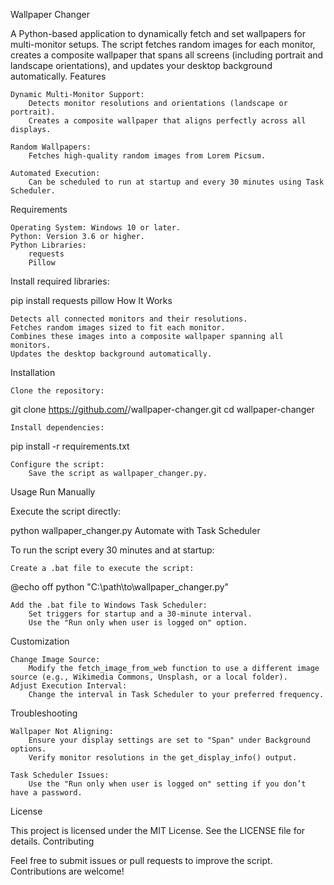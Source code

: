 Wallpaper Changer

A Python-based application to dynamically fetch and set wallpapers for multi-monitor setups. The script fetches random images for each monitor, creates a composite wallpaper that spans all screens (including portrait and landscape orientations), and updates your desktop background automatically.
Features

    Dynamic Multi-Monitor Support:
        Detects monitor resolutions and orientations (landscape or portrait).
        Creates a composite wallpaper that aligns perfectly across all displays.

    Random Wallpapers:
        Fetches high-quality random images from Lorem Picsum.

    Automated Execution:
        Can be scheduled to run at startup and every 30 minutes using Task Scheduler.

Requirements

    Operating System: Windows 10 or later.
    Python: Version 3.6 or higher.
    Python Libraries:
        requests
        Pillow

Install required libraries:

pip install requests pillow
How It Works

    Detects all connected monitors and their resolutions.
    Fetches random images sized to fit each monitor.
    Combines these images into a composite wallpaper spanning all monitors.
    Updates the desktop background automatically.

Installation

    Clone the repository:

git clone https://github.com/<your-username>/wallpaper-changer.git
cd wallpaper-changer

    Install dependencies:

pip install -r requirements.txt

    Configure the script:
        Save the script as wallpaper_changer.py.

Usage
Run Manually

Execute the script directly:

python wallpaper_changer.py
Automate with Task Scheduler

To run the script every 30 minutes and at startup:

    Create a .bat file to execute the script:

@echo off
python "C:\path\to\wallpaper_changer.py"

    Add the .bat file to Windows Task Scheduler:
        Set triggers for startup and a 30-minute interval.
        Use the "Run only when user is logged on" option.

Customization

    Change Image Source:
        Modify the fetch_image_from_web function to use a different image source (e.g., Wikimedia Commons, Unsplash, or a local folder).
    Adjust Execution Interval:
        Change the interval in Task Scheduler to your preferred frequency.

Troubleshooting

    Wallpaper Not Aligning:
        Ensure your display settings are set to "Span" under Background options.
        Verify monitor resolutions in the get_display_info() output.

    Task Scheduler Issues:
        Use the "Run only when user is logged on" setting if you don’t have a password.

License

This project is licensed under the MIT License. See the LICENSE file for details.
Contributing

Feel free to submit issues or pull requests to improve the script. Contributions are welcome!
